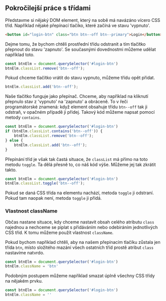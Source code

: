 ## Pokročilejší práce s třídami

Představme si nějaký DOM element, který na sobě má navázáno vícero CSS tříd. Například nějaké přepínací tlačíko, které začíná ve stavu 'vypnuto'.

```html
<button id="login-btn" class="btn btn--off btn--primary">Login</button>
```

Dejme tomu, že bychom chtěli prostřední třídu odstranit a tím tlačítko přepnout do stavu 'zapnuto'. Se současnými dovednostmi můžeme udělat například toto.

```js
const btnElm = document.querySelector('#login-btn')
btnElm.classList.remove('btn--off');
```

Pokud chceme tlačítko vrátit do stavu vypnuto, můžeme třídu opět přidat.

```js
btnElm.classList.add('btn--off');
```

Naše tlačítko funguje jako přepínač. Chceme, aby například na kliknutí přepnulo stav z 'vypnuto' na 'zapnuto' a obráceně. To v řeči programátorské znamená: když element obsahuje třídu `btn--off` tak ji odstraň, v opačném případě ji přidej. Takový kód můžeme napsat pomocí metody `contains`.

```js
const btnElm = document.querySelector('#login-btn')
if (btnElm.classList.contains('btn--off')) {
	btnElm.classList.remove('btn--off');
} else {
	btnElm.classList.add('btn--off');
}
```

Přepínání tříd je však tak častá situace, že `classList` má přímo na toto metodu `toggle`. Ta dělá přesně to, co náš kód výše. Můžeme jej tak zkrátit takto.

```js
const btnElm = document.querySelector('#login-btn')
btnElm.classList.toggle('btn--off');
```

Pokud se daná CSS třída na elementu nachází, metoda `toggle` ji odstraní. Pokud tam naopak není, metoda `toggle` ji přidá.

### Vlastnost className

Občas nastane situace, kdy chceme nastavit obsah celého atributu `class` najednou a nechceme se piplat s přidáváním nebo odebiráním jednotlivých CSS tříd. K tomu můžeme použít vlastnost `className`.

Pokud bychom například chtěli, aby na našem přepínacím tlačíku zůstala jen třída `btn`, místo složitého mazání všech ostatních tříd prostě atribut `class` nastavíme natvrdo.

```js
const btnElm = document.querySelector('#login-btn')
btnElm.className = 'btn'
```

Podobným postupem můžeme například smazat úplně všechny CSS třídy na nějakém prvku.

```js
const btnElm = document.querySelector('#login-btn')
btnElm.className = ''
```

